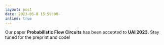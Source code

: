 ```yaml
---
layout: post
date: 2023-05-8 15:59:00-
inline: true
---
```


Our paper **Probabilistic Flow Circuits** has been accepted to **UAI 2023**. Stay tuned for the preprint and code!
